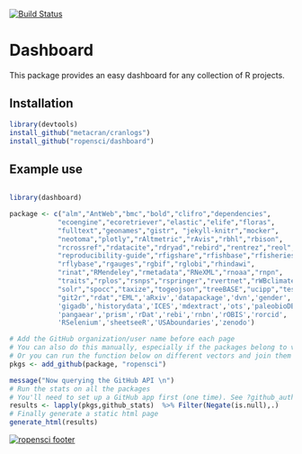 [![Build Status](https://travis-ci.org/ropensci/dashboard.png?branch=master)](https://travis-ci.org/ropensci/dashboard)

# Dashboard

This package provides an easy dashboard for any collection of R projects.

## Installation

```r
library(devtools)
install_github("metacran/cranlogs")
install_github("ropensci/dashboard")
```

## Example use

```r

library(dashboard)

package <- c("alm","AntWeb","bmc","bold","clifro","dependencies",
            "ecoengine","ecoretriever","elastic","elife","floras",
            "fulltext","geonames","gistr", "jekyll-knitr","mocker",
            "neotoma","plotly","rAltmetric","rAvis","rbhl","rbison",
            "rcrossref","rdatacite","rdryad","rebird","rentrez","reol",
            "reproducibility-guide","rfigshare","rfishbase","rfisheries",
            "rflybase","rgauges","rgbif","rglobi","rhindawi",
            "rinat","RMendeley","rmetadata","RNeXML","rnoaa","rnpn",
            "traits","rplos","rsnps","rspringer","rvertnet","rWBclimate",
            "solr","spocc","taxize","togeojson","treeBASE","ucipp","testdat",
            "git2r","rdat","EML",'aRxiv','datapackage','dvn','gender','ggit',
            'gigadb','historydata','ICES','mdextract','ots','paleobioDB',
            'pangaear','prism','rDat','rebi','rnbn','rOBIS','rorcid',
            'RSelenium','sheetseeR','USAboundaries','zenodo')

# Add the GitHub organization/user name before each page
# You can also do this manually, especially if the packages belong to various accounts
# Or you can run the function below on different vectors and join them
pkgs <- add_github(package, "ropensci")

message("Now querying the GitHub API \n")
# Run the stats on all the packages
# You'll need to set up a GitHub app first (one time). See ?github_auth for more details.
results <- lapply(pkgs,github_stats)  %>% Filter(Negate(is.null),.)  
# Finally generate a static html page 
generate_html(results)
```

[![ropensci footer](http://ropensci.org/public_images/github_footer.png)](http://ropensci.org)

